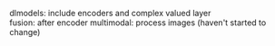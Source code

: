 dlmodels: include encoders and complex valued layer  
fusion: after encoder 
multimodal: process images (haven't started to change)
